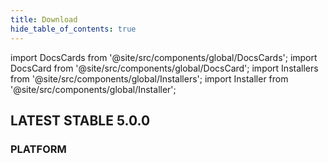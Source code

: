 ```yaml
---
title: Download
hide_table_of_contents: true
---
```


import DocsCards from '@site/src/components/global/DocsCards';
import DocsCard from '@site/src/components/global/DocsCard';
import Installers from '@site/src/components/global/Installers';
import Installer from '@site/src/components/global/Installer';

<DocsCards>
    <DocsCard>
        <h2>LATEST STABLE 5.0.0</h2>
        <h3>PLATFORM</h3>
        <Installers>
            <Installer title="Windows x64" icon="windows" link="https://github.com/simpleidserver/SimpleIdServer/releases/latest/download/SimpleIdServer-Windows-x64.zip" />
            <Installer title="Linux x64" icon="linux" link="https://github.com/simpleidserver/SimpleIdServer/releases/latest/download/SimpleIdServer-Linux-x64.zip" />
            <Installer title="Docker" icon="docker" link="https://github.com/simpleidserver/SimpleIdServer/releases/latest/download/Docker.zip" />
            <Installer title="Kubernetes" icon="kubernetes" link="https://github.com/simpleidserver/SimpleIdServer/releases/latest/download/Kubernetes.zip" />
            <Installer title="Android App" icon="android" link="https://install.appcenter.ms/users/agentsimpleidserver-gmail.com/apps/simpleidserver/distribution_groups/public" />
        </Installers>
    </DocsCard>
</DocsCards>